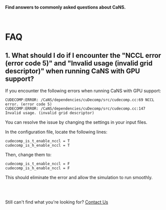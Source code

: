 **Find answers to commonly asked questions about CaNS.**

<br>

# FAQ

## 1. What should I do if I encounter the "NCCL error (error code 5)" and "Invalid usage (invalid grid descriptor)" when running CaNS with GPU support?
If you encounter the following errors when running CaNS with GPU support:

```
CUDECOMP:ERROR: /CaNS/dependencies/cuDecomp/src/cudecomp.cc:69 NCCL error. (error code 5)
CUDECOMP:ERROR: /CaNS/dependencies/cuDecomp/src/cudecomp.cc:147 Invalid usage. (invalid grid descriptor)
```

You can resolve the issue by changing the settings in your input files.

In the configuration file, locate the following lines:

```
cudecomp_is_t_enable_nccl = T
cudecomp_is_h_enable_nccl = T
```

Then, change them to:

```
cudecomp_is_t_enable_nccl = F
cudecomp_is_h_enable_nccl = F
```

This should eliminate the error and allow the simulation to run smoothly.

<br>
<br>

Still can't find what you're looking for? [Contact Us](mailto:support@inductiva.ai)
